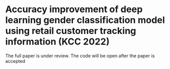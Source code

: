 # Accuracy improvement of deep learning gender classification model using retail customer tracking information (KCC 2022)

The full paper is under review.
The code will be open after the paper is accepted
